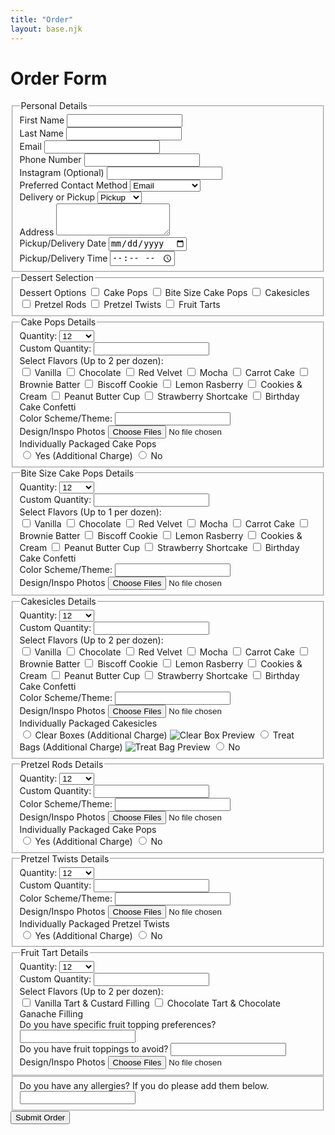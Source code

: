 ```yaml
---
title: "Order"
layout: base.njk
---
```


<h1 class="text-4xl md:text-5xl font-bold text-center text-[#3e2c20] leading-tight mb-4">Order Form</h1>

<form name="orderForm" method="POST" data-netlify="true" class="max-w-3xl mx-auto bg-white p-8 rounded-xl shadow-md space-y-6">
<fieldset class="border border-[#3e2c20] rounded-lg p-6 mb-2">
  <legend class="text-2xl font-semibold text-[#3e2c20] mb-1">Personal Details</legend>
  <div class="grid grid-cols-1 md:grid-cols-2 gap-6">
    <div>
      <label class="block text-base font-medium text-[#3e2c20] mb-1">First Name</label>
      <input type="text" name="first_name" required
        class="w-full border border-gray-300 rounded-md p-2 focus:ring-[#f5e9d6] focus:outline-none focus:ring-2" />
    </div>
    <div>
      <label class="block text-base font-medium text-[#3e2c20] mb-1">Last Name</label>
      <input type="text" name="last_name" required
        class="w-full border border-gray-300 rounded-md p-2 focus:ring-[#f5e9d6] focus:outline-none focus:ring-2" />
    </div>
    <div>
      <label class="block text-base font-medium text-[#3e2c20] mb-1">Email</label>
      <input type="email" name="email" required
        class="w-full border border-gray-300 rounded-md p-2 focus:ring-[#f5e9d6] focus:outline-none focus:ring-2" />
    </div>
    <div>
      <label class="block text-base font-medium text-[#3e2c20] mb-1">Phone Number</label>
      <input type="tel" name="phone"
        class="w-full border border-gray-300 rounded-md p-2 focus:ring-[#f5e9d6] focus:outline-none focus:ring-2" />
    </div>
    <div>
      <label class="block text-base font-medium text-[#3e2c20] mb-1">Instagram (Optional)</label>
      <input type="text" name="instagram"
        class="w-full border border-gray-300 rounded-md p-2 focus:ring-[#f5e9d6] focus:outline-none focus:ring-2" />
    </div>
    <div>
      <label class="block text-base font-medium text-[#3e2c20] mb-1">Preferred Contact Method</label>
      <select name="contact_method" required
        class="w-full border border-gray-300 rounded-md p-2 text-sm focus:ring-[#f5e9d6] focus:outline-none focus:ring-2">
        <option>Email</option>
        <option>Phone</option>
        <option>Instagram DMs</option>
      </select>
    </div>
    <div>
      <label class="block text-base font-medium text-[#3e2c20] mb-1">Delivery or Pickup</label>
      <select name="delivery_option" id="deliveryOption" required onchange="toggleAddressField()"
        class="w-full border border-gray-300 rounded-md p-2 text-sm focus:ring-[#f5e9d6] focus:outline-none focus:ring-2">
        <option value="Pickup">Pickup</option>
        <option value="Delivery">Delivery</option>
      </select>
    </div>
    <div id="addressField" class="col-span-1 md:col-span-2 hidden">
      <label class="block text-base font-medium text-[#3e2c20] mb-1">Address</label>
      <textarea name="address" rows="3"
        class="w-full border border-gray-300 rounded-md p-2 focus:ring-[#f5e9d6] focus:outline-none focus:ring-2"></textarea>
    </div>
    <div>
      <label class="block text-base font-medium text-[#3e2c20] mb-1">Pickup/Delivery Date</label>
      <input type="date" name="date_needed" required
        class="w-full border border-gray-300 rounded-md p-2 text-sm focus:ring-[#f5e9d6] focus:outline-none focus:ring-2" />
    </div>
    <div>
      <label class="block text-base font-medium text-[#3e2c20] mb-1">Pickup/Delivery Time</label>
      <input type="time" name="time_needed" required
        class="w-full border border-gray-300 rounded-md p-2 text-sm focus:ring-[#f5e9d6] focus:outline-none focus:ring-2" />
    </div>
  </div>
</fieldset>

<!-- Dessert Selection -->
<fieldset class="border border-[#3e2c20] rounded-lg p-6 mb-10">
  <legend class="text-2xl font-semibold text-[#3e2c20] mb-1">Dessert Selection</legend>
  <div class="space-y-2">
    <label class="block text-base font-medium text-[#3e2c20] mb-1">Dessert Options</label>
    <label class="flex items-center space-x-2 text-sm">
      <input type="checkbox" class="dessert-toggle" value="cakepops">
      <span>Cake Pops</span>
    </label>
    <label class="flex items-center space-x-2 text-sm">
      <input type="checkbox" class="dessert-toggle" value="bitesizecakepops">
      <span>Bite Size Cake Pops</span>
    </label>
    <label class="flex items-center space-x-2 text-sm">
      <input type="checkbox" class="dessert-toggle" value="cakesicles">
      <span>Cakesicles</span>
    </label>
    <label class="flex items-center space-x-2 text-sm">
      <input type="checkbox" class="dessert-toggle" value="pretzelrods">
      <span>Pretzel Rods</span>
    </label>
    <label class="flex items-center space-x-2 text-sm">
      <input type="checkbox" class="dessert-toggle" value="pretzeltwists">
      <span>Pretzel Twists</span>
    </label>
    <label class="flex items-center space-x-2 text-sm">
      <input type="checkbox" class="dessert-toggle" value="tarts">
      <span>Fruit Tarts</span>
    </label>
  </div>
</fieldset>

<!-- Dessert Detail Sections -->

<!-- Cake Pops -->
<fieldset id="cakepops-fields" class="dessert-section hidden border border-[#3e2c20] rounded-lg p-6 mb-6">
  <legend class="text-lg font-semibold text-[#3e2c20] mb-2">Cake Pops Details</legend>
  <label class="block mb-4">
    Quantity:
    <select name="cakepops_qty" onchange="toggleCustomQty(this, 'cakepops')" class="w-full mt-1 border rounded p-2">
      <option value="12">12</option>
      <option value="24">24</option>
      <option value="36">36</option>
      <option value="48">48</option>
      <option value="other">Other</option>
    </select>
  </label>
  <div id="cakepops-other" class="hidden mb-4">
    <label class="block">
      Custom Quantity:
      <input type="number" name="cakepops_qty_other" min="1" step="1" class="w-full mt-1 border rounded p-2">
    </label>
  </div>
  <label class="block text-base font-medium text-[#3e2c20] mb-2">Select Flavors (Up to 2 per dozen):</label>
  <div class="grid grid-cols-1 sm:grid-cols-2 gap-y-1 gap-x-3">
    <label class="flex items-center text-sm space-x-2">
      <input type="checkbox" name="flavors" value="Vanilla" class="accent-[#a47158]" />
      <span>Vanilla</span>
    </label>
    <label class="flex items-center text-sm space-x-2">
      <input type="checkbox" name="flavors" value="Chocolate" class="accent-[#a47158]" />
      <span>Chocolate</span>
    </label>
    <label class="flex items-center text-sm space-x-2">
      <input type="checkbox" name="flavors" value="Red Velvet" class="accent-[#a47158]" />
      <span>Red Velvet</span>
    </label>
    <label class="flex items-center text-sm space-x-2">
      <input type="checkbox" name="flavors" value="Mocha" class="accent-[#a47158]" />
      <span>Mocha</span>
    </label>
    <label class="flex items-center text-sm space-x-2">
      <input type="checkbox" name="flavors" value="Mocha" class="accent-[#a47158]" />
      <span>Carrot Cake</span>
    </label>
    <label class="flex items-center text-sm space-x-2">
      <input type="checkbox" name="flavors" value="Mocha" class="accent-[#a47158]" />
      <span>Brownie Batter</span>
    </label>
    <label class="flex items-center text-sm space-x-2">
      <input type="checkbox" name="flavors" value="Mocha" class="accent-[#a47158]" />
      <span>Biscoff Cookie</span>
    </label>
    <label class="flex items-center text-sm space-x-2">
      <input type="checkbox" name="flavors" value="Mocha" class="accent-[#a47158]" />
      <span>Lemon Rasberry</span>
    </label>
    <label class="flex items-center text-sm space-x-2">
      <input type="checkbox" name="flavors" value="Mocha" class="accent-[#a47158]" />
      <span>Cookies & Cream</span>
    </label>
    <label class="flex items-center text-sm space-x-2">
      <input type="checkbox" name="flavors" value="Mocha" class="accent-[#a47158]" />
      <span>Peanut Butter Cup</span>
    </label>
    <label class="flex items-center text-sm space-x-2">
      <input type="checkbox" name="flavors" value="Mocha" class="accent-[#a47158]" />
      <span>Strawberry Shortcake</span>
    </label>
    <label class="flex items-center text-sm space-x-1">
      <input type="checkbox" name="flavors" value="Mocha" class="accent-[#a47158]" />
      <span>Birthday Cake Confetti</span>
    </label>
  </div>
  <div>
    <label class="block">
      Color Scheme/Theme:
      <input type="text" name="cakepops_other" class="w-full mt-1 border rounded p-2">
    </label>
  </div>
  <div>
    <label class="block text-base font-medium text-[#3e2c20] mb-2">
        Design/Inspo Photos
    </label>
    <input 
        type="file" 
        name="reference_images" 
        multiple 
        accept="image/*" 
        class="w-full border border-gray-300 rounded-md p-2 text-sm text-[#3e2c20] file:mr-4 file:py-2 file:px-4 file:rounded file:border-0 file:text-sm file:font-semibold file:bg-[#f5e9d6] file:text-[#3e2c20] hover:file:bg-[#e7d6bb]" 
    />
  </div>
  <div class="mt-6">
    <label class="block text-base font-medium text-[#3e2c20] mb-2">
        Individually Packaged Cake Pops
    </label>
    <div class="space-y-2 text-sm text-[#3e2c20]  mb-4">
        <label class="flex items-center space-x-2">
        <input type="radio" name="packaging" value="standard" class="accent-[#a47158]" required />
        <span>Yes (Additional Charge)</span>
        </label>
        <label class="flex items-center space-x-2">
        <input type="radio" name="packaging" value="individually_wrapped" class="accent-[#a47158]" />
        <span>No</span>
        </label>
    </div>
  </div>
</fieldset>

<!-- Bite Size Cake Pops -->
<fieldset id="bitesizecakepops-fields" class="dessert-section hidden border border-[#3e2c20] rounded-lg p-6 mb-6">
  <legend class="text-lg font-semibold text-[#3e2c20] mb-2">Bite Size Cake Pops Details</legend>
  <label class="block mb-4">
    Quantity:
    <select name="bitesizecakepops_qty" onchange="toggleCustomQty(this, 'bitesizecakepops')" class="w-full mt-1 border rounded p-2">
      <option value="12">12</option>
      <option value="24">24</option>
      <option value="36">36</option>
      <option value="48">48</option>
      <option value="other">Other</option>
    </select>
  </label>
  <div id="bitesizecakepops-other" class="hidden mb-4">
    <label class="block">
      Custom Quantity:
      <input type="number" name="bitesizecakepops_qty_other" min="1" step="1" class="w-full mt-1 border rounded p-2">
    </label>
  </div>
  <label class="block text-base font-medium text-[#3e2c20] mb-2">Select Flavors (Up to 1 per dozen):</label>
  <div class="grid grid-cols-1 sm:grid-cols-2 gap-y-1 gap-x-3">
    <label class="flex items-center text-sm space-x-2">
      <input type="checkbox" name="flavors" value="Vanilla" class="accent-[#a47158]" />
      <span>Vanilla</span>
    </label>
    <label class="flex items-center text-sm space-x-2">
      <input type="checkbox" name="flavors" value="Chocolate" class="accent-[#a47158]" />
      <span>Chocolate</span>
    </label>
    <label class="flex items-center text-sm space-x-2">
      <input type="checkbox" name="flavors" value="Red Velvet" class="accent-[#a47158]" />
      <span>Red Velvet</span>
    </label>
    <label class="flex items-center text-sm space-x-2">
      <input type="checkbox" name="flavors" value="Mocha" class="accent-[#a47158]" />
      <span>Mocha</span>
    </label>
    <label class="flex items-center text-sm space-x-2">
      <input type="checkbox" name="flavors" value="Mocha" class="accent-[#a47158]" />
      <span>Carrot Cake</span>
    </label>
    <label class="flex items-center text-sm space-x-2">
      <input type="checkbox" name="flavors" value="Mocha" class="accent-[#a47158]" />
      <span>Brownie Batter</span>
    </label>
    <label class="flex items-center text-sm space-x-2">
      <input type="checkbox" name="flavors" value="Mocha" class="accent-[#a47158]" />
      <span>Biscoff Cookie</span>
    </label>
    <label class="flex items-center text-sm space-x-2">
      <input type="checkbox" name="flavors" value="Mocha" class="accent-[#a47158]" />
      <span>Lemon Rasberry</span>
    </label>
    <label class="flex items-center text-sm space-x-2">
      <input type="checkbox" name="flavors" value="Mocha" class="accent-[#a47158]" />
      <span>Cookies & Cream</span>
    </label>
    <label class="flex items-center text-sm space-x-2">
      <input type="checkbox" name="flavors" value="Mocha" class="accent-[#a47158]" />
      <span>Peanut Butter Cup</span>
    </label>
    <label class="flex items-center text-sm space-x-2">
      <input type="checkbox" name="flavors" value="Mocha" class="accent-[#a47158]" />
      <span>Strawberry Shortcake</span>
    </label>
    <label class="flex items-center text-sm space-x-1">
      <input type="checkbox" name="flavors" value="Mocha" class="accent-[#a47158]" />
      <span>Birthday Cake Confetti</span>
    </label>
  </div>
  <div>
    <label class="block">
      Color Scheme/Theme:
      <input type="text" name="bitesizecakepopss_other" class="w-full mt-1 border rounded p-2">
    </label>
  </div>
  <div>
    <label class="block text-base font-medium text-[#3e2c20] mb-2">
        Design/Inspo Photos
    </label>
    <input 
        type="file" 
        name="reference_images" 
        multiple 
        accept="image/*" 
        class="w-full border border-gray-300 rounded-md p-2 text-sm text-[#3e2c20] file:mr-4 file:py-2 file:px-4 file:rounded file:border-0 file:text-sm file:font-semibold file:bg-[#f5e9d6] file:text-[#3e2c20] hover:file:bg-[#e7d6bb]" 
    />
  </div>
</fieldset>

<!-- Cakesicles -->
<fieldset id="cakesicles-fields" class="dessert-section hidden border border-[#3e2c20] rounded-lg p-6 mb-6">
  <legend class="text-lg font-semibold text-[#3e2c20] mb-2">Cakesicles Details</legend>
  <label class="block mb-4">
    Quantity:
    <select name="cakesicles_qty" onchange="toggleCustomQty(this, 'cakesicles')" class="w-full mt-1 border rounded p-2">
      <option value="12">12</option>
      <option value="24">24</option>
      <option value="36">36</option>
      <option value="48">48</option>
      <option value="other">Other</option>
    </select>
  </label>
  <div id="cakesicles-other" class="hidden mb-4">
    <label class="block">
      Custom Quantity:
      <input type="number" name="cakesicles_qty_other" min="1" step="1" class="w-full mt-1 border rounded p-2">
    </label>
  </div>
  <label class="block text-base font-medium text-[#3e2c20] mb-2">Select Flavors (Up to 2 per dozen):</label>
  <div class="grid grid-cols-1 sm:grid-cols-2 gap-y-1 gap-x-3">
    <label class="flex items-center text-sm space-x-2">
      <input type="checkbox" name="flavors" value="Vanilla" class="accent-[#a47158]" />
      <span>Vanilla</span>
    </label>
    <label class="flex items-center text-sm space-x-2">
      <input type="checkbox" name="flavors" value="Chocolate" class="accent-[#a47158]" />
      <span>Chocolate</span>
    </label>
    <label class="flex items-center text-sm space-x-2">
      <input type="checkbox" name="flavors" value="Red Velvet" class="accent-[#a47158]" />
      <span>Red Velvet</span>
    </label>
    <label class="flex items-center text-sm space-x-2">
      <input type="checkbox" name="flavors" value="Mocha" class="accent-[#a47158]" />
      <span>Mocha</span>
    </label>
    <label class="flex items-center text-sm space-x-2">
      <input type="checkbox" name="flavors" value="Mocha" class="accent-[#a47158]" />
      <span>Carrot Cake</span>
    </label>
    <label class="flex items-center text-sm space-x-2">
      <input type="checkbox" name="flavors" value="Mocha" class="accent-[#a47158]" />
      <span>Brownie Batter</span>
    </label>
    <label class="flex items-center text-sm space-x-2">
      <input type="checkbox" name="flavors" value="Mocha" class="accent-[#a47158]" />
      <span>Biscoff Cookie</span>
    </label>
    <label class="flex items-center text-sm space-x-2">
      <input type="checkbox" name="flavors" value="Mocha" class="accent-[#a47158]" />
      <span>Lemon Rasberry</span>
    </label>
    <label class="flex items-center text-sm space-x-2">
      <input type="checkbox" name="flavors" value="Mocha" class="accent-[#a47158]" />
      <span>Cookies & Cream</span>
    </label>
    <label class="flex items-center text-sm space-x-2">
      <input type="checkbox" name="flavors" value="Mocha" class="accent-[#a47158]" />
      <span>Peanut Butter Cup</span>
    </label>
    <label class="flex items-center text-sm space-x-2">
      <input type="checkbox" name="flavors" value="Mocha" class="accent-[#a47158]" />
      <span>Strawberry Shortcake</span>
    </label>
    <label class="flex items-center text-sm space-x-1">
      <input type="checkbox" name="flavors" value="Mocha" class="accent-[#a47158]" />
      <span>Birthday Cake Confetti</span>
    </label>
  </div>
  <div>
    <label class="block">
      Color Scheme/Theme:
      <input type="text" name="cakesicles_other" class="w-full mt-1 border rounded p-2">
    </label>
  </div>
  <div>
    <label class="block text-base font-medium text-[#3e2c20] mb-2">
        Design/Inspo Photos
    </label>
    <input 
        type="file" 
        name="reference_images" 
        multiple 
        accept="image/*" 
        class="w-full border border-gray-300 rounded-md p-2 text-sm text-[#3e2c20] file:mr-4 file:py-2 file:px-4 file:rounded file:border-0 file:text-sm file:font-semibold file:bg-[#f5e9d6] file:text-[#3e2c20] hover:file:bg-[#e7d6bb]" 
    />
  </div>
  <div class="mt-6">
    <label class="block text-base font-medium text-[#3e2c20] mb-2">
        Individually Packaged Cakesicles
    </label>
    <div class="space-y-2 text-sm text-[#3e2c20] mb-4">
        <!-- Clear Boxes -->
        <label class="flex items-center space-x-2">
        <input type="radio" name="packaging" value="clear_box" class="accent-[#a47158]" required />
        <span class="preview-container">
            Clear Boxes (Additional Charge)
            <img src="/img/clear_box.jpeg" alt="Clear Box Preview" class="preview-image" />
        </span>
        </label>
        <!-- Treat Bags -->
        <label class="flex items-center space-x-2">
        <input type="radio" name="packaging" value="treat_bag" class="accent-[#a47158]" required />
        <span class="preview-container">
            Treat Bags (Additional Charge)
            <img src="/img/treat_bags.jpeg" alt="Treat Bag Preview" class="preview-image" />
        </span>
        </label>
        <!-- No Packaging -->
        <label class="flex items-center space-x-2">
        <input type="radio" name="packaging" value="none" class="accent-[#a47158]" />
        <span>No</span>
        </label>
    </div>
  </div>
</fieldset>

<!-- Pretzel Rods -->
<fieldset id="pretzelrods-fields" class="dessert-section hidden border border-[#3e2c20] rounded-lg p-6 mb-6">
  <legend class="text-lg font-semibold text-[#3e2c20] mb-2">Pretzel Rods Details</legend>
  <label class="block mb-4">
    Quantity:
    <select name="pretzelrods_qty" onchange="toggleCustomQty(this, 'pretzelrods')" class="w-full mt-1 border rounded p-2">
      <option value="12">12</option>
      <option value="24">24</option>
      <option value="36">36</option>
      <option value="48">48</option>
      <option value="other">Other</option>
    </select>
  </label>
  <div id="pretzelrods-other" class="hidden mb-4">
    <label class="block">
      Custom Quantity:
      <input type="number" name="pretzelrods_qty_other" min="1" step="1" class="w-full mt-1 border rounded p-2">
    </label>
  </div>
  <div>
    <label class="block">
      Color Scheme/Theme:
      <input type="text" name="pretzelrods_other" class="w-full mt-1 border rounded p-2">
    </label>
  </div>
  <div>
    <label class="block text-base font-medium text-[#3e2c20] mb-2">
        Design/Inspo Photos
    </label>
    <input 
        type="file" 
        name="reference_images" 
        multiple 
        accept="image/*" 
        class="w-full border border-gray-300 rounded-md p-2 text-sm text-[#3e2c20] file:mr-4 file:py-2 file:px-4 file:rounded file:border-0 file:text-sm file:font-semibold file:bg-[#f5e9d6] file:text-[#3e2c20] hover:file:bg-[#e7d6bb]" 
    />
  </div>
  <div class="mt-6">
    <label class="block text-base font-medium text-[#3e2c20] mb-2">
    Individually Packaged Cake Pops
    </label>
    <div class="space-y-2 text-sm text-[#3e2c20]  mb-4">
        <label class="flex items-center space-x-2">
        <input type="radio" name="packaging" value="standard" class="accent-[#a47158]" required />
        <span>Yes (Additional Charge)</span>
        </label>
        <label class="flex items-center space-x-2">
        <input type="radio" name="packaging" value="individually_wrapped" class="accent-[#a47158]" />
        <span>No</span>
        </label>
    </div>
  </div>
</fieldset>

<!-- Pretzel Twists -->
<fieldset id="pretzeltwists-fields" class="dessert-section hidden border border-[#3e2c20] rounded-lg p-6 mb-6">
  <legend class="text-lg font-semibold text-[#3e2c20] mb-2">Pretzel Twists Details</legend>
  <label class="block mb-4">
    Quantity:
    <select name="pretzeltwists_qty" onchange="toggleCustomQty(this, 'pretzeltwists')" class="w-full mt-1 border rounded p-2">
      <option value="12">12</option>
      <option value="24">24</option>
      <option value="36">36</option>
      <option value="48">48</option>
      <option value="other">Other</option>
    </select>
  </label>
  <div id="pretzeltwists-other" class="hidden mb-4">
    <label class="block">
      Custom Quantity:
      <input type="number" name="pretzeltwists_qty_other" min="1" step="1" class="w-full mt-1 border rounded p-2">
    </label>
  </div>
  <div>
    <label class="block">
      Color Scheme/Theme:
      <input type="text" name="pretzeltwists_other" class="w-full mt-1 border rounded p-2">
    </label>
  </div>
  <div>
    <label class="block text-base font-medium text-[#3e2c20] mb-2">
        Design/Inspo Photos
    </label>
    <input 
        type="file" 
        name="reference_images" 
        multiple 
        accept="image/*" 
        class="w-full border border-gray-300 rounded-md p-2 text-sm text-[#3e2c20] file:mr-4 file:py-2 file:px-4 file:rounded file:border-0 file:text-sm file:font-semibold file:bg-[#f5e9d6] file:text-[#3e2c20] hover:file:bg-[#e7d6bb]" 
    />
  </div>
  <div class="mt-6">
    <label class="block text-base font-medium text-[#3e2c20] mb-2">
    Individually Packaged Pretzel Twists
    </label>
    <div class="space-y-2 text-sm text-[#3e2c20]  mb-4">
        <label class="flex items-center space-x-2">
        <input type="radio" name="packaging" value="standard" class="accent-[#a47158]" required />
        <span>Yes (Additional Charge)</span>
        </label>
        <label class="flex items-center space-x-2">
        <input type="radio" name="packaging" value="individually_wrapped" class="accent-[#a47158]" />
        <span>No</span>
        </label>
    </div>
  </div>
</fieldset>

<!-- Fruit Tarts -->
<fieldset id="tarts-fields" class="dessert-section hidden border border-[#3e2c20] rounded-lg p-6 mb-6">
  <legend class="text-lg font-semibold text-[#3e2c20] mb-2">Fruit Tart Details</legend>
  <label class="block mb-4">
    Quantity:
    <select name="tarts_qty" onchange="toggleCustomQty(this, 'tarts')" class="w-full mt-1 border rounded p-2">
      <option value="12">12</option>
      <option value="24">24</option>
      <option value="36">36</option>
      <option value="48">48</option>
      <option value="other">Other</option>
    </select>
  </label>
  <div id="tarts-other" class="hidden mb-4">
    <label class="block">
      Custom Quantity:
      <input type="number" name="tarts_qty_other" min="1" step="1" class="w-full mt-1 border rounded p-2">
    </label>
  </div>
  <label class="block text-base font-medium text-[#3e2c20] mb-2">Select Flavors (Up to 2 per dozen):</label>
  <div class="grid grid-cols-1">
    <label class="flex items-center text-sm space-x-2">
      <input type="checkbox" name="flavors" value="Vanilla" class="accent-[#a47158]" />
      <span>Vanilla Tart & Custard Filling</span>
    </label>
    <label class="flex items-center text-sm space-x-2">
      <input type="checkbox" name="flavors" value="Chocolate" class="accent-[#a47158]" />
      <span>Chocolate Tart & Chocolate Ganache Filling</span>
  </div>
  <div>
    <label class="block">
      Do you have specific fruit topping preferences?
      <input type="text" name="cakepops_other" class="w-full mt-1 border rounded p-2">
    </label>
  </div>
  <div>
    <label class="block">
      Do you have fruit toppings to avoid?
      <input type="text" name="cakepops_other" class="w-full mt-1 border rounded p-2">
    </label>
  </div>
  <div>
    <label class="block text-base font-medium text-[#3e2c20] mb-2">
        Design/Inspo Photos
    </label>
    <input 
        type="file" 
        name="reference_images" 
        multiple 
        accept="image/*" 
        class="w-full border border-gray-300 rounded-md p-2 text-sm text-[#3e2c20] file:mr-4 file:py-2 file:px-4 file:rounded file:border-0 file:text-sm file:font-semibold file:bg-[#f5e9d6] file:text-[#3e2c20] hover:file:bg-[#e7d6bb]" 
    />
  </div>
</fieldset>
<fieldset>
  <div>
    <label class="order border-[#3e2c20] rounded-lg p-6 mb-1">
      Do you have any allergies? If you do please add them below.
      <input type="text" name="cakepops_other" class="w-full mt-1 border rounded p-2">
    </label>
  </div>
</fieldset>

  <button type="submit" class="block w-full bg-[#a47158] hover:bg-[#925c47] text-white font-semibold py-3 rounded-md transition duration-300">
    Submit Order
  </button>
</form>

<script>
  function toggleAddressField() {
    const option = document.getElementById("deliveryOption").value;
    const address = document.getElementById("addressField");
    address.classList.toggle("hidden", option !== "Delivery");
  }
  document.addEventListener("DOMContentLoaded", function () {
    const dessertCheckboxes = document.querySelectorAll('.dessert-toggle');

    dessertCheckboxes.forEach(checkbox => {
      checkbox.addEventListener('change', () => {
        const section = document.getElementById(`${checkbox.value}-fields`);
        if (checkbox.checked) {
          section.classList.remove('hidden');
        } else {
          section.classList.add('hidden');
        }
      });
    });
  });

  function toggleCustomQty(selectEl, dessert) {
    const otherInput = document.getElementById(`${dessert}-other`);
    otherInput.classList.toggle('hidden', selectEl.value !== 'other');
  }

  // Optional click support: toggle preview on click (for mobile usability)
  document.querySelectorAll('.preview-container').forEach(container => {
    container.addEventListener('click', (e) => {
      e.stopPropagation(); // prevent bubbling
      container.classList.toggle('clicked');

      // Close others
      document.querySelectorAll('.preview-container').forEach(other => {
        if (other !== container) other.classList.remove('clicked');
      });
    });

    // Optional: close previews when clicking outside
    document.addEventListener('click', () => {
      document.querySelectorAll('.preview-container').forEach(container => {
        container.classList.remove('clicked');
      });
    });
  });

</script>
